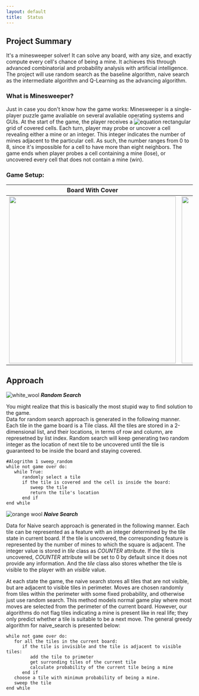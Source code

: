 ```yaml
---
layout: default
title:  Status
---
```


## Project Summary
It's a minesweeper solver! It can solve any board, with any size, and exactly compute every cell's chance of being a mine. It achieves this through advanced combinatorial and probability analysis with artificial intelligence. The project will use random search as the baseline algorithm, naive search as the intermediate algorithm and Q-Learning as the advancing algorithm.   

### What is Minesweeper?
Just in case you don't know how the game works: Minesweeper is a single-player puzzle game avaliable on several avaliable operating systems and GUIs. At the start of the game, the player receives a ![equation](https://latex.codecogs.com/png.latex?n&space;\times&space;m) rectangular grid of covered cells. Each turn, player may probe or uncover a cell revealing either a mine or an integer. This integer indicates the number of mines adjacent to the particular cell. As such, the number ranges from 0 to 8, since it's impossible for a cell to have more than eight neighbors. The game ends when player probes a cell containing a mine (lose), or uncovered every cell that does not contain a mine (win).
### Game Setup:
   Board With Cover        |  Board Without Cover
:-------------------------:|:-------------------------:
<img src="images/board_with_cover.png" width="450"/>  |  <img src="images/board_without_cover.png" width="450"/>


## Approach

![white_wool](/docs/images/0.png)  **_Random Search_**  
  
You might realize that this is basically the most stupid way to find solution to the game.  
Data for random search approach is generated in the following manner. Each tile in the game board is a Tile class. All the tiles are stored in a 2-dimensional list, and their locations, in terms of row and column, are represetned by list index. 
Random search will keep generating two random integer as the location of next tile to be uncovered until the tile is guaranteed to be inside the board and staying covered. 
```
#Alogrithm 1 sweep_random
while not game over do:
   while True:
      randomly select a tile
      if the tile is covered and the cell is inside the board:
         sweep the tile
         return the tile's location
      end if
end while
```

![orange wool](/docs/images/1.png)  **_Naive Search_**

  
Data for Naive search approach is generated in the following manner. Each tile can be represented as a feature with an integer determined by the tile state in current board. If the tile is uncovered, the corresponding feature is represented by the number of mines to which the square is adjacent. The integer value is stored in _tile_ class as _COUNTER_ attribute. If the tile is uncovered, _COUNTER_ attribute will be set to 0 by default since it does not provide any information. And the _tile_ class also stores whether the tile is visible to the player with an _visible_ value.  
  
At each state the game, the naive search stores all tiles that are not visible, but are adjacent to visible tiles in perimeter. Moves are chosen randomly from tiles within the perimeter with some fixed probability, and otherwise just use random search. This method models normal game play where most moves are selected from the perimeter of the current board. However, our algorithms do not flag tiles indicating a mine is present like in real life; they only predict whether a tile is suitable to be a next move. The general greedy algorithm for naive_search is presented below:

```
while not game over do:
   for all the tiles in the current board:
      if the tile is invisible and the tile is adjacent to visible tiles:
         add the tile to primeter
         get surronding tiles of the current tile
         calculate probability of the current tile being a mine
      end if
   choose a tile with minimum probability of being a mine. 
   sweep the tile
end while
```

